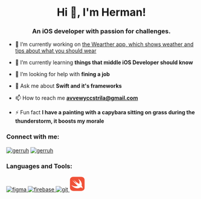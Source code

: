 <h1 align="center">Hi 👋, I'm Herman!</h1>
<h3 align="center">An iOS developer with passion for challenges.</h3>

- 🔭 I’m currently working on [the Wearther app, which shows weather and tips about what you should wear](https://github.com/gerruh/Wearther)

- 🌱 I’m currently learning **things that middle iOS Developer should know**

- 🤝 I’m looking for help with **fining a job**

- 💬 Ask me about **Swift and it's frameworks**

- 📫 How to reach me **avvewyccstrila@gmail.com**

- ⚡ Fun fact **I have a painting with a capybara sitting on grass during the thunderstorm, it boosts my morale**

<h3 align="left">Connect with me:</h3>
<p align="left">
<a href="https://twitter.com/gerruh" target="blank"><img align="center" src="https://raw.githubusercontent.com/rahuldkjain/github-profile-readme-generator/master/src/images/icons/Social/twitter.svg" alt="gerruh" height="30" width="40" /></a>
<a href="https://instagram.com/gerruh" target="blank"><img align="center" src="https://raw.githubusercontent.com/rahuldkjain/github-profile-readme-generator/master/src/images/icons/Social/instagram.svg" alt="gerruh" height="30" width="40" /></a>
</p>

<h3 align="left">Languages and Tools:</h3>
<p align="left"> <a href="https://www.figma.com/" target="_blank" rel="noreferrer"> <img src="https://www.vectorlogo.zone/logos/figma/figma-icon.svg" alt="figma" width="40" height="40"/> </a> <a href="https://firebase.google.com/" target="_blank" rel="noreferrer"> <img src="https://www.vectorlogo.zone/logos/firebase/firebase-icon.svg" alt="firebase" width="40" height="40"/> </a> <a href="https://git-scm.com/" target="_blank" rel="noreferrer"> <img src="https://www.vectorlogo.zone/logos/git-scm/git-scm-icon.svg" alt="git" width="40" height="40"/> </a> <a href="https://developer.apple.com/swift/" target="_blank" rel="noreferrer"> <img src="https://raw.githubusercontent.com/devicons/devicon/master/icons/swift/swift-original.svg" alt="swift" width="40" height="40"/> </a> </p>
